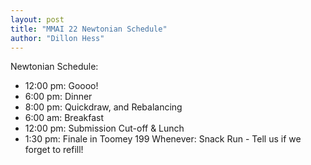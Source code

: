 ```yaml
---
layout: post
title: "MMAI 22 Newtonian Schedule"
author: "Dillon Hess"
---
```

Newtonian Schedule: 
- 12:00 pm: Goooo!
- 6:00 pm: Dinner
- 8:00 pm: Quickdraw, and Rebalancing
- 6:00 am: Breakfast
- 12:00 pm: Submission Cut-off & Lunch
- 1:30 pm: Finale in Toomey 199
Whenever: Snack Run - Tell us if we forget to refill!
